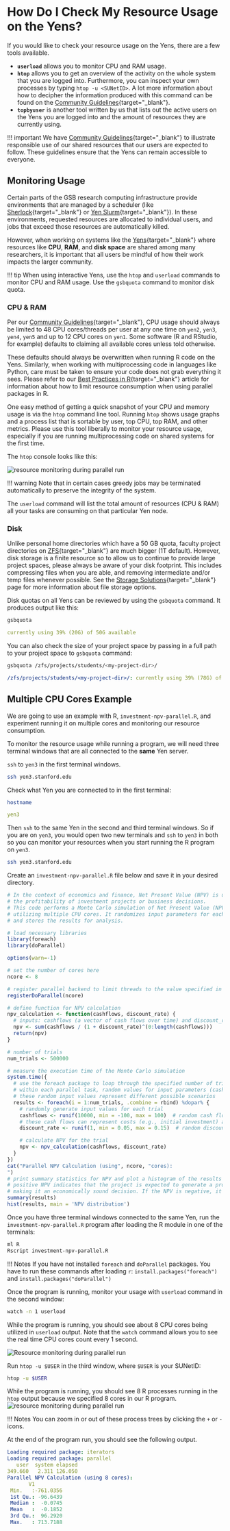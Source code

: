 # How Do I Check My Resource Usage on the Yens?
If you would like to check your resource usage on the Yens, there are a few tools available.

- **`userload`** allows you to monitor CPU and RAM usage.
- **`htop`** allows you to get an overview of the activity on the whole system that you are logged into. Furthermore, you can inspect your own processes by typing `htop -u <SUNetID>`. A lot more information about how to decipher the information produced with this command can be found on the [Community Guidelines](/_policies/user_limits){target="_blank"}.
- **`topbyuser`** is another tool written by us that lists out the active users on the Yens you are logged into and the amount of resources they are currently using.

!!! important
    We have [Community Guidelines](/_policies/user_limits){target="_blank"} to illustrate responsible use of our shared resources that our users are expected to follow. These guidelines ensure that the Yens can remain accessible to everyone.

## Monitoring Usage

Certain parts of the GSB research computing infrastructure provide environments that are managed by a scheduler (like [Sherlock](/_user_guide/sherlock){target="_blank"} or [Yen Slurm](/_user_guide/slurm){target="_blank"}).
In these environments, requested resources are allocated to individual users, and jobs that exceed those resources are automatically killed.

However, when working on systems like the [Yens](/_getting_started/yen-servers/){target="_blank"} where resources like **CPU**, **RAM**, 
and **disk space** are shared among many researchers, it is important that all users be mindful of how their work impacts the larger community.

!!! tip
    When using interactive Yens, use the `htop` and `userload` commands to monitor CPU and RAM usage. Use the `gsbquota` command to monitor disk quota.

### CPU & RAM
Per our [Community Guidelines](/_policies/user_limits){target="_blank"}, CPU usage should always be limited to 48 CPU cores/threads per user at any one time on `yen2`, `yen3`, `yen4`, `yen5` and up to 12 CPU cores on `yen1`. Some software (R and RStudio, for example) defaults to claiming all available cores unless told otherwise.

These defaults should always be overwritten when running R code on the Yens. Similarly, when working with multiprocessing code in languages like Python, care must be taken to ensure your code does not grab everything it sees. 
Please refer to our [Best Practices in R](/_user_guide/best_practices_r/){target="_blank"} article for information about how to limit resource consumption when using parallel packages in R.

One easy method of getting a quick snapshot of your CPU and memory usage is via the `htop` command line tool. Running `htop` shows usage graphs and a process list that is sortable by user, top CPU, top RAM, and other metrics. Please use this tool liberally to monitor your resource usage, especially if you are running multiprocessing code on shared systems for the first time.

The `htop` console looks like this:

![resource monitoring during parallel run](/assets/images/monitor_htop_r_8_cores.png)

!!! warning
    Note that in certain cases greedy jobs may be terminated automatically to preserve the integrity of the system.

The `userload` command will list the total amount of resources (CPU & RAM) all your tasks are consuming on that particular Yen node.

### Disk
Unlike personal home directories which have a 50 GB quota, faculty project directories on [ZFS](/_user_guide/storage){target="_blank"} are much bigger (1T default). 
However, disk storage is a finite resource so to allow us to continue to provide large project spaces, please always be aware of your disk footprint. 
This includes compressing files when you are able, and removing intermediate and/or temp files whenever possible. 
See the [Storage Solutions](/_user_guide/storage){target="_blank"} page for more information about file storage options.

Disk quotas on all Yens can be reviewed by using the `gsbquota` command. It produces output like this:

```bash title="Terminal Command"
gsbquota
```

```{.yaml .no-copy title="Terminal Output"}
currently using 39% (20G) of 50G available
```

You can also check the size of your project space by passing in a full path to your project space to `gsbquota` command:

```bash title="Terminal Command"
gsbquota /zfs/projects/students/<my-project-dir>/
```

```{.yaml .no-copy title="Terminal Output"}
/zfs/projects/students/<my-project-dir>/: currently using 39% (78G) of 200G available
```

## Multiple CPU Cores Example
We are going to use an example with R, `investment-npv-parallel.R`, and experiment running it on multiple cores and monitoring our resource consumption.

To monitor the resource usage while running a program, we will need three terminal windows that are all connected to the **same** Yen server.

`ssh` to `yen3` in the first terminal windows.

```bash title="Terminal Command"
ssh yen3.stanford.edu
```

Check what Yen you are connected to in the first terminal:

```bash title="Terminal Command"
hostname
```

```{.yaml .no-copy title="Terminal Output"}
yen3
```

Then `ssh` to the same Yen in the second and third terminal windows. So if you are on `yen3`, you would open two new terminals and `ssh` to `yen3` in both so you can monitor your resources when you start running the R program on `yen3`.

```bash title="Terminal Command"
ssh yen3.stanford.edu
```

Create an `investment-npv-parallel.R` file below and save it in your desired directory.

```R title="investment-npv-parallel.R"
# In the context of economics and finance, Net Present Value (NPV) is used to assess
# the profitability of investment projects or business decisions.
# This code performs a Monte Carlo simulation of Net Present Value (NPV) with 500,000 trials in parallel,
# utilizing multiple CPU cores. It randomizes input parameters for each trial, calculates the NPV,
# and stores the results for analysis.

# load necessary libraries
library(foreach)
library(doParallel)

options(warn=-1)

# set the number of cores here
ncore <- 8

# register parallel backend to limit threads to the value specified in ncore variable
registerDoParallel(ncore)

# define function for NPV calculation
npv_calculation <- function(cashflows, discount_rate) {
  # inputs: cashflows (a vector of cash flows over time) and discount_rate (the discount rate).
  npv <- sum(cashflows / (1 + discount_rate)^(0:length(cashflows)))
  return(npv)
}

# number of trials
num_trials <- 500000

# measure the execution time of the Monte Carlo simulation
system.time({
  # use the foreach package to loop through the specified number of trials (num_trials) in parallel
  # within each parallel task, random values for input parameters (cash flows and discount rate) are generated for each trial
  # these random input values represent different possible scenarios
  results <- foreach(i = 1:num_trials, .combine = rbind) %dopar% {
    # randomly generate input values for each trial
    cashflows <- runif(10000, min = -100, max = 100)  # random cash flow vector over 10,000 time periods.
    # these cash flows can represent costs (e.g., initial investment) and benefits (e.g., revenue or savings) associated with the project
    discount_rate <- runif(1, min = 0.05, max = 0.15)  # random discount rate at which future cash flows are discounted

    # calculate NPV for the trial
    npv <- npv_calculation(cashflows, discount_rate)
  }
})
cat("Parallel NPV Calculation (using", ncore, "cores):
")
# print summary statistics for NPV and plot a histogram of the results
# positive NPV indicates that the project is expected to generate a profit (the benefits outweigh the costs),
# making it an economically sound decision. If the NPV is negative, it suggests that the project may not be financially viable.
summary(results)
hist(results, main = 'NPV distribution')
```

Once you have three terminal windows connected to the same Yen, run the `investment-npv-parallel.R` program after loading the R module in one of the terminals:

```bash title="Terminal Command"
ml R
Rscript investment-npv-parallel.R
```

!!! Notes
    If you have not installed `foreach` and `doParallel` packages. You have to run these commands after loading `r`: `install.packages("foreach")` and `install.packages("doParallel")`

Once the program is running, monitor your usage with `userload` command in the second window:

```bash title="Terminal Command"
watch -n 1 userload
```

While the program is running, you should see about 8 CPU cores being utilized in `userload` output. Note that the `watch` command allows you to see the real time CPU cores count every 1 second.

![Resource monitoring during parallel run](/assets/images/monitor_userload_r_8_cores.png)

Run `htop -u $USER` in the third window, where `$USER` is your SUNetID:

```bash title="Terminal Command"
htop -u $USER
```

While the program is running, you should see 8 R processes running in the `htop` output because we specified 8 cores in our R program.
![resource monitoring during parallel run](/assets/images/monitor_htop_r_8_cores.png)

!!! Notes
    You can zoom in or out of these process trees by clicking the `+` or `-` icons.

At the end of the program run, you should see the following output.

```{.yaml .no-copy title="Terminal Output"}
Loading required package: iterators
Loading required package: parallel
   user  system elapsed
349.660   2.311 126.050
Parallel NPV Calculation (using 8 cores):
       V1
 Min.   :-761.0356
 1st Qu.: -96.6439
 Median :  -0.0745
 Mean   :  -0.1852
 3rd Qu.:  96.2920
 Max.   : 713.7188
```

